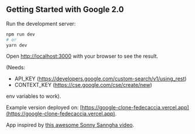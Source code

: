 ## Getting Started with Google 2.0

Run the development server:

```bash
npm run dev
# or
yarn dev
```

Open [http://localhost:3000](http://localhost:3000) with your browser to see the result.

(Needs:

- API_KEY (https://developers.google.com/custom-search/v1/using_rest)
- CONTEXT_KEY (https://cse.google.com/cse/create/new)

env variables to work).

Example version deployed on: [https://google-clone-fedecaccia.vercel.app](https://google-clone-fedecaccia.vercel.app).

App inspired by [this awesome Sonny Sanngha video](https://www.youtube.com/watch?v=24xpTmaPOdY).

